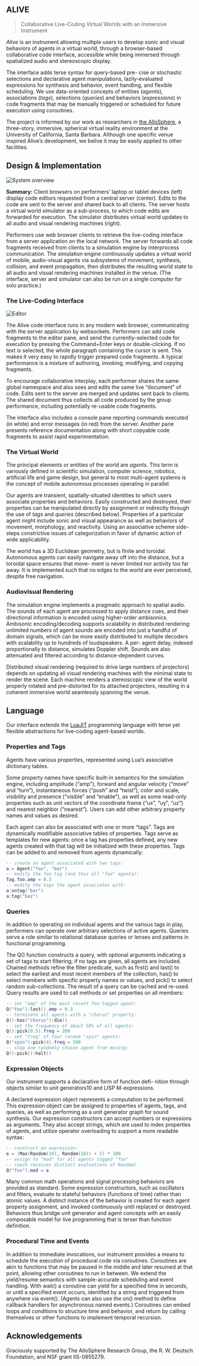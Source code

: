 ALIVE
-----

> Collaborative Live-Coding Virtual Worlds with an Immersive Instrument

*Alive* is an instrument allowing multiple users to develop sonic and visual behaviors of agents in a virtual world, through a browser-based collaborative code interface, accessible while being immersed through spatialized audio and stereoscopic display. 

The interface adds terse syntax for query-based pre- cise or stochastic selections and declarative agent manipulations, lazily-evaluated expressions for synthesis and behavior, event handling, and flexible scheduling. We use data-oriented concepts of entities (*agents*), associations (*tags*), selections (*queries*) and behaviors (*expressions*) in code fragments that may be manually triggered or scheduled for future execution using coroutines.

The project is informed by our work as researchers in [the AlloSphere](http://www.allosphere.ucsb.edu/), a three-story, immersive, spherical virtual reality environment at the University of California, Santa Barbara. Although one specific venue inspired Alive’s development, we belive it may be easily applied to other facilities. 

## Design & Implementation

![System overview](https://raw.github.com/AlloSphere-Research-Group/alive/master/nime14/doc/system_overview.png)

**Summary:** Client browsers on performers’ laptop or tablet devices (left) display code editors requested from a central server (center). Edits to the code are sent to the server and shared back to all clients. The server hosts a virtual world simulator as a sub-process, to which code edits are forwarded for execution. The simulator distributes virtual world updates to all audio and visual rendering machines (right).

Performers use web browser clients to retrieve the live-coding interface from a server application on the local network. The server forwards all code fragments received from clients to a simulation engine by interprocess communication. The simulation engine continuously updates a virtual world of mobile, audio-visual agents via subsystems of movement, synthesis, collision, and event propagation, then distributes the resulting world state to all audio and visual rendering machines installed in the venue. (The interface, server and simulator can also be run on a single computer for solo practice.)

### The Live-Coding Interface

![Editor](https://raw.github.com/AlloSphere-Research-Group/alive/master/nime14/doc/editor_screenshot.png)

The Alive code interface runs in any modern web browser, communicating with the server application by websockets. Performers can add code fragments to the editor pane, and send the currently-selected code for execution by pressing the Command+Enter keys or double-clicking. If no text is selected, the whole paragraph containing the cursor is sent. This makes it very easy to rapidly trigger prepared code fragments. A typical performance is a mixture of authoring, invoking, modifying, and copying fragments.

To encourage collaborative interplay, each performer shares the same global namespace and also sees and edits the same live “document” of code. Edits sent to the server are merged and updates sent back to clients. The shared document thus collects all code produced by the group performance, including potentially re-usable code fragments.

The interface also includes a console pane reporting commands executed (in white) and error messages (in red) from the server. Another pane presents reference documentation along with short copyable code fragments to assist rapid experimentation.

### The Virtual World

The principal elements or entities of the world are *agents*. This term is variously defined in scientific simulation, computer science, robotics, artificial life and game design, but general to most multi-agent systems is the concept of mobile autonomous processes operating in parallel.

Our agents are transient, spatially-situated identities to which users associate properties and behaviors. Easily constructed and destroyed, their properties can be manipulated directly by assignment or indirectly through the use of *tags* and *queries* (described below). Properties of a particular agent might include sonic and visual appearance as well as behaviors of movement, morphology, and reactivity. Using an associative scheme side-steps constrictive issues of categorization in favor of dynamic action of wide applicability.

The world has a 3D Euclidean geometry, but is finite and toroidal. Autonomous agents can easily navigate away off into the distance, but a toroidal space ensures that move- ment is never limited nor activity too far away. It is implemented such that no edges to the world are ever perceived, despite free navigation.

### Audiovisual Rendering

The simulation engine implements a pragmatic approach to spatial audio. The sounds of each agent are processed to apply distance cues, and their directional information is encoded using higher-order ambisonics. Ambisonic encoding/decoding supports scalability in distributed rendering: unlimited numbers of agent sounds are encoded into just a handful of domain signals, which can be more easily distributed to multiple decoders with scalability up to hundreds of loudspeakers. A per- agent delay, indexed proportionally to distance, simulates Doppler shift. Sounds are also attenuated and filtered according to distance-dependent curves.

Distributed visual rendering (required to drive large numbers of projectors) depends on updating all visual rendering machines with the minimal state to render the scene. Each machine renders a stereoscopic view of the world properly rotated and pre-distorted for its attached projectors, resulting in a coherent immersive world seamlessly spanning the venue.

## Language

Our interface extends the [LuaJIT](http://www.luajit.org) programming language with terse yet flexible abstractions for live-coding agent-based worlds.

### Properties and Tags

Agents have various properties, represented using Lua’s associative dictionary tables. 

Some property names have specific built-in semantics for the simulation engine, including amplitude (“amp”), forward and angular velocity (“move” and “turn”), instantaneous forces (“push” and “twist”), color and scale, visibility and presence (“visible” and “enable”), as well as some read-only properties such as unit vectors of the coordinate frame (“ux”, “uy”, “uz”) and nearest neighbor (“nearest”). Users can add other arbitrary property names and values as desired.

Each agent can also be associated with one or more “tags”. Tags are dynamically modifiable associative tables of properties. Tags serve as templates for new agents: once a tag has properties defined, any new agents created with that tag will be initialized with these properties. Tags can be added to and removed from agents dynamically:

```lua
-- create an agent associated with two tags:
a = Agent("foo", "bar")
-- modify the foo tag (and thus all "foo" agents):
Tag.foo.amp = 0.5
-- modify the tags the agent associates with:
a:untag("bar")
a:tag("baz")
```

### Queries

In addition to operating on individual agents and the various tags in play, performers can operate over arbitrary selections of active agents. Queries serve a role similar to relational database queries or lenses and patterns in functional programming.

The Q() function constructs a query, with optional arguments indicating a set of tags to start filtering; if no tags are given, all agents are included. Chained methods refine the filter predicate, such as first() and last() to select the earliest and most recent members of the collection, has() to select members with specific property names or values, and pick() to select random sub-collections. The result of a query can be cached and re-used. Query results are used to call methods or set properties on all members:

```lua
-- set "amp" of the most recent foo-tagged agent:
Q("foo"):last().amp = 0.3
-- terminate all agents with a "chorus" property:
Q():has("chorus"):die()
-- set the frequency of about 50% of all agents:
Q():pick(0.5).freq = 200
-- set "freq" of four random "spin" agents:
Q("spin"):pick(4).freq = 500
-- stop one randomly chosen agent from moving:
Q():pick():halt()
```

### Expression Objects

Our instrument supports a declarative form of function defi- nition through objects similar to unit generators10 and LISP M-expressions.

A declared expression object represents a computation to be performed. This expression object can be assigned to properties of agents, tags, and queries, as well as performing as a unit generator graph for sound synthesis. Our expression constructors can accept numbers or expressions as arguments. They also accept strings, which are used to index properties of agents, and utilize operator overloading to support a more readable syntax:

```lua
-- construct an expression:
e = (Max(Random(10), Random(10)) + 2) * 100
-- assign to "mod" for all agents tagged "foo"
-- (each receives distinct evaluations of Random)
Q("foo").mod = e
```

Many common math operations and signal processing behaviors are provided as standard. Some expression constructors, such as oscillators and filters, evaluate to stateful behaviors (functions of time) rather than atomic values. A distinct instance of the behavior is created for each agent property assignment, and invoked continuously until replaced or destroyed. Behaviors thus bridge unit generator and agent concepts with an easily composable model for live programming that is terser than function definition.

### Procedural Time and Events

In addition to immediate invocations, our instrument provides a means to schedule the execution of procedural code via coroutines. Coroutines are akin to functions that may be paused in the middle and later resumed at that point, allowing other coroutines to run in between. We extend the yield/resume semantics with sample-accurate scheduling and event handling. With wait() a coroutine can yield for a specified time in seconds, or until a specified event occurs, identifed by a string and triggered from anywhere via event(). (Agents can also use the on() method to define callback handlers for asynchronous named events.) Coroutines can embed loops and conditions to structure time and behavior, and return by calling themselves or other functions to implement temporal recursion.

## Acknowledgements

Graciously supported by The AlloSphere Research Group, the R. W. Deutsch Foundation, and NSF grant IIS-0855279.